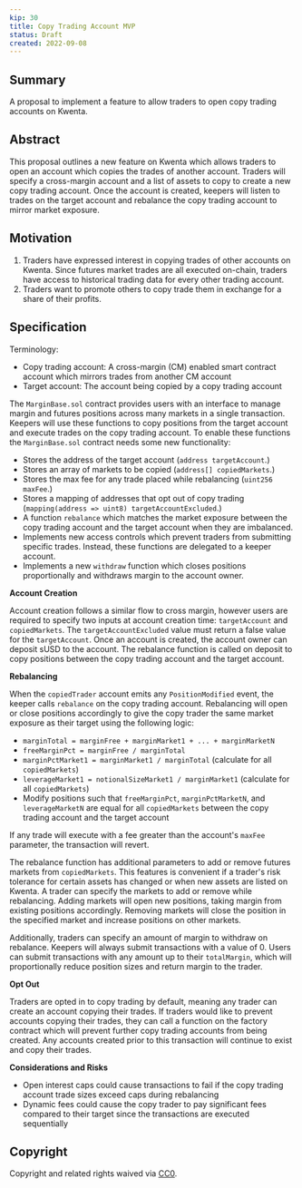 ```yaml
---
kip: 30
title: Copy Trading Account MVP
status: Draft
created: 2022-09-08
---
```


## Summary

A proposal to implement a feature to allow traders to open copy trading accounts on Kwenta.

## Abstract

This proposal outlines a new feature on Kwenta which allows traders to open an account which copies the trades of another account. Traders will specify a cross-margin account and a list of assets to copy to create a new copy trading account. Once the account is created, keepers will listen to trades on the target account and rebalance the copy trading account to mirror market exposure.

## Motivation

1. Traders have expressed interest in copying trades of other accounts on Kwenta. Since futures market trades are all executed on-chain, traders have access to historical trading data for every other trading account.
2. Traders want to promote others to copy trade them in exchange for a share of their profits.

## Specification

Terminology:

- Copy trading account: A cross-margin (CM) enabled smart contract account which mirrors trades from another CM account
- Target account: The account being copied by a copy trading account

The `MarginBase.sol` contract provides users with an interface to manage margin and futures positions across many markets in a single transaction. Keepers will use these functions to copy positions from the target account and execute trades on the copy trading account. To enable these functions the `MarginBase.sol` contract needs some new functionality:

- Stores the address of the target account (`address targetAccount`.)
- Stores an array of markets to be copied (`address[] copiedMarkets`.)
- Stores the max fee for any trade placed while rebalancing (`uint256 maxFee`.)
- Stores a mapping of addresses that opt out of copy trading (`mapping(address => uint8) targetAccountExcluded`.)
- A function `rebalance` which matches the market exposure between the copy trading account and the target account when they are imbalanced.
- Implements new access controls which prevent traders from submitting specific trades. Instead, these functions are delegated to a keeper account.
- Implements a new `withdraw` function which closes positions proportionally and withdraws margin to the account owner.

**Account Creation**

Account creation follows a similar flow to cross margin, however users are required to specify two inputs at account creation time: `targetAccount` and `copiedMarkets`. The `targetAccountExcluded` value must return a false value for the `targetAccount`. Once an account is created, the account owner can deposit sUSD to the account. The rebalance function is called on deposit to copy positions between the copy trading account and the target account.

**Rebalancing**

When the `copiedTrader` account emits any `PositionModified` event, the keeper calls `rebalance` on the copy trading account. Rebalancing will open or close positions accordingly to give the copy trader the same market exposure as their target using the following logic:

- `marginTotal = marginFree + marginMarket1 + ... + marginMarketN`
- `freeMarginPct = marginFree / marginTotal`
- `marginPctMarket1 = marginMarket1 / marginTotal` (calculate for all `copiedMarkets`)
- `leverageMarket1 = notionalSizeMarket1 / marginMarket1` (calculate for all `copiedMarkets`)
- Modify positions such that `freeMarginPct`, `marginPctMarketN`, and `leverageMarketN` are equal for all `copiedMarkets` between the copy trading account and the target account

If any trade will execute with a fee greater than the account's `maxFee` parameter, the transaction will revert.

The rebalance function has additional parameters to add or remove futures markets from `copiedMarkets`. This features is convenient if a trader's risk tolerance for certain assets has changed or when new assets are listed on Kwenta. A trader can specify the markets to add or remove while rebalancing. Adding markets will open new positions, taking margin from existing positions accordingly. Removing markets will close the position in the specified market and increase positions on other markets.

Additionally, traders can specify an amount of margin to withdraw on rebalance. Keepers will always submit transactions with a value of 0. Users can submit transactions with any amount up to their `totalMargin`, which will proportionally reduce position sizes and return margin to the trader.

**Opt Out**

Traders are opted in to copy trading by default, meaning any trader can create an account copying their trades. If traders would like to prevent accounts copying their trades, they can call a function on the factory contract which will prevent further copy trading accounts from being created. Any accounts created prior to this transaction will continue to exist and copy their trades.

**Considerations and Risks**

- Open interest caps could cause transactions to fail if the copy trading account trade sizes exceed caps during rebalancing
- Dynamic fees could cause the copy trader to pay significant fees compared to their target since the transactions are executed sequentially

## Copyright

Copyright and related rights waived via [CC0](https://creativecommons.org/publicdomain/zero/1.0/).
